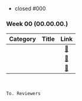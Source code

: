 - closed #000

### Week 00 (00.00.00.)
| Category | Title | Link |
| :------: | :---: | :--: |
|  | <a href="https://www.acmicpc.net/problem/문제번호"></a> | <a href="">🔗</a> |
|  | <a href="https://www.acmicpc.net/problem/문제번호"></a> | <a href="">🔗</a> |
|  | <a href="https://www.acmicpc.net/problem/문제번호"></a> | <a href="">🔗</a> |
<br>

```
To. Reviewers
```